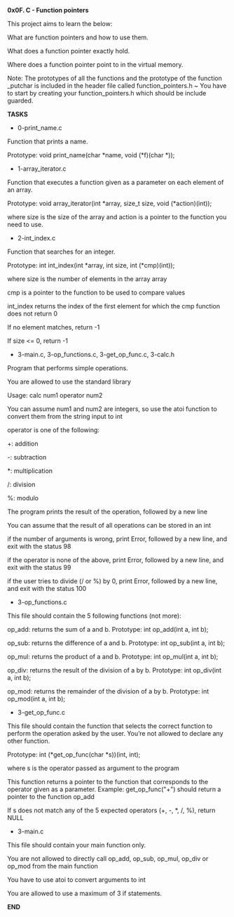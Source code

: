 **0x0F. C - Function pointers**

This project aims to learn the below:

What are function pointers and how to use them.

What does a function pointer exactly hold.

Where does a function pointer point to in the virtual memory.

Note: The prototypes of all the functions and the prototype of the function _putchar is included in the header file called function_pointers.h ~ You have to start by creating your function_pointers.h which should be include guarded. 

**TASKS**

* 0-print_name.c

Function that prints a name.

Prototype: void print_name(char *name, void (*f)(char *));

* 1-array_iterator.c

Function that executes a function given as a parameter on each element of an array.

Prototype: void array_iterator(int *array, size_t size, void (*action)(int));

where size is the size of the array and action is a pointer to the function you need to use.

* 2-int_index.c

Function that searches for an integer.

Prototype: int int_index(int *array, int size, int (*cmp)(int));

where size is the number of elements in the array array

cmp is a pointer to the function to be used to compare values

int_index returns the index of the first element for which the cmp function does not return 0

If no element matches, return -1

If size <= 0, return -1

* 3-main.c, 3-op_functions.c, 3-get_op_func.c, 3-calc.h

Program that performs simple operations.

You are allowed to use the standard library

Usage: calc num1 operator num2

You can assume num1 and num2 are integers, so use the atoi function to convert them from the string input to int

operator is one of the following:

+: addition

-: subtraction

*: multiplication

/: division

%: modulo

The program prints the result of the operation, followed by a new line

You can assume that the result of all operations can be stored in an int

if the number of arguments is wrong, print Error, followed by a new line, and exit with the status 98

if the operator is none of the above, print Error, followed by a new line, and exit with the status 99

if the user tries to divide (/ or %) by 0, print Error, followed by a new line, and exit with the status 100

* 3-op_functions.c

This file should contain the 5 following functions (not more):

op_add: returns the sum of a and b. Prototype: int op_add(int a, int b);

op_sub: returns the difference of a and b. Prototype: int op_sub(int a, int b);

op_mul: returns the product of a and b. Prototype: int op_mul(int a, int b);

op_div: returns the result of the division of a by b. Prototype: int op_div(int a, int b);

op_mod: returns the remainder of the division of a by b. Prototype: int op_mod(int a, int b);

* 3-get_op_func.c

This file should contain the function that selects the correct function to perform the operation asked by the user. You’re not allowed to declare any other function.

Prototype: int (*get_op_func(char *s))(int, int);

where s is the operator passed as argument to the program

This function returns a pointer to the function that corresponds to the operator given as a parameter. Example: get_op_func("+") should return a pointer to the function op_add

If s does not match any of the 5 expected operators (+, -, *, /, %), return NULL

* 3-main.c

This file should contain your main function only.

You are not allowed to directly call op_add, op_sub, op_mul, op_div or op_mod from the main function

You have to use atoi to convert arguments to int

You are allowed to use a maximum of 3 if statements.

**END**
